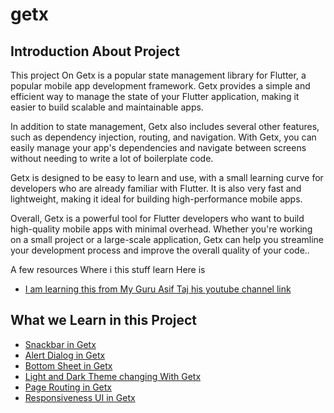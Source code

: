 # getx

## Introduction About Project

This project On Getx is a popular state management library for Flutter, a popular mobile app development framework. Getx provides a simple and efficient way to manage the state of your Flutter application, making it easier to build scalable and maintainable apps.

In addition to state management, Getx also includes several other features, such as dependency injection, routing, and navigation. With Getx, you can easily manage your app's dependencies and navigate between screens without needing to write a lot of boilerplate code.

Getx is designed to be easy to learn and use, with a small learning curve for developers who are already familiar with Flutter. It is also very fast and lightweight, making it ideal for building high-performance mobile apps.

Overall, Getx is a powerful tool for Flutter developers who want to build high-quality mobile apps with minimal overhead. Whether you're working on a small project or a large-scale application, Getx can help you streamline your development process and improve the overall quality of your code..

A few resources Where i this stuff learn Here is

- [I am learning this from My Guru Asif Taj  his youtube channel link ](https://www.youtube.com/@thetechbrotherss)
 

## What we Learn in this Project 
- [Snackbar in Getx]()
- [Alert Dialog in Getx]()
- [Bottom Sheet in Getx]()
- [Light and Dark Theme changing With Getx]()
- [Page Routing  in Getx]()
- [Responsiveness UI  in Getx]()


